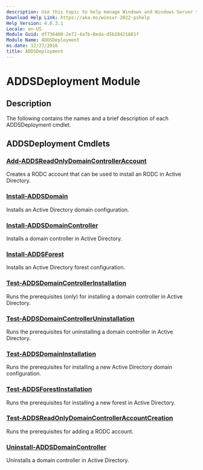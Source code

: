```yaml
---
description: Use this topic to help manage Windows and Windows Server technologies with Windows PowerShell.
Download Help Link: https://aka.ms/winsvr-2022-pshelp
Help Version: 4.0.3.1
Locale: en-US
Module Guid: df736400-2e72-4a7b-8eda-d5b28421881f
Module Name: ADDSDeployment
ms.date: 12/27/2016
title: ADDSDeployment
---
```


# ADDSDeployment Module

## Description

The following contains the names and a brief description of each ADDSDeployment cmdlet.

## ADDSDeployment Cmdlets

### [Add-ADDSReadOnlyDomainControllerAccount](./Add-ADDSReadOnlyDomainControllerAccount.md)

Creates a RODC account that can be used to install an RODC in Active Directory.

### [Install-ADDSDomain](./Install-ADDSDomain.md)

Installs an Active Directory domain configuration.

### [Install-ADDSDomainController](./Install-ADDSDomainController.md)

Installs a domain controller in Active Directory.

### [Install-ADDSForest](./Install-ADDSForest.md)

Installs an Active Directory forest configuration.

### [Test-ADDSDomainControllerInstallation](./Test-ADDSDomainControllerInstallation.md)

Runs the prerequisites (only) for installing a domain controller in Active Directory.

### [Test-ADDSDomainControllerUninstallation](./Test-ADDSDomainControllerUninstallation.md)

Runs the prerequisites for uninstalling a domain controller in Active Directory.

### [Test-ADDSDomainInstallation](./Test-ADDSDomainInstallation.md)

Runs the prerequisites for installing a new Active Directory domain configuration.

### [Test-ADDSForestInstallation](./Test-ADDSForestInstallation.md)

Runs the prerequisites for installing a new forest in Active Directory.

### [Test-ADDSReadOnlyDomainControllerAccountCreation](./Test-ADDSReadOnlyDomainControllerAccountCreation.md)

Runs the prerequisites for adding a RODC account.

### [Uninstall-ADDSDomainController](./Uninstall-ADDSDomainController.md)

Uninstalls a domain controller in Active Directory.
